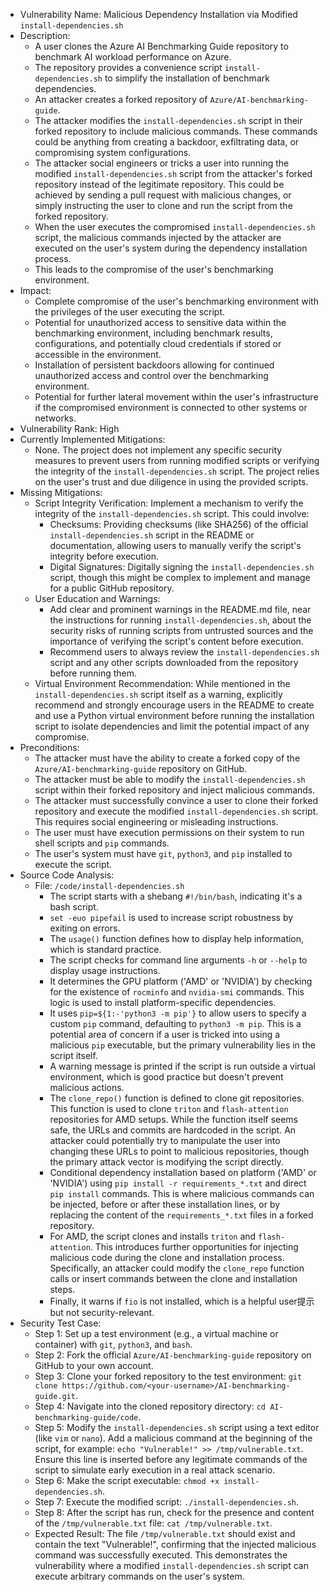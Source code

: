 - Vulnerability Name: Malicious Dependency Installation via Modified `install-dependencies.sh`
- Description:
    - A user clones the Azure AI Benchmarking Guide repository to benchmark AI workload performance on Azure.
    - The repository provides a convenience script `install-dependencies.sh` to simplify the installation of benchmark dependencies.
    - An attacker creates a forked repository of `Azure/AI-benchmarking-guide`.
    - The attacker modifies the `install-dependencies.sh` script in their forked repository to include malicious commands. These commands could be anything from creating a backdoor, exfiltrating data, or compromising system configurations.
    - The attacker social engineers or tricks a user into running the modified `install-dependencies.sh` script from the attacker's forked repository instead of the legitimate repository. This could be achieved by sending a pull request with malicious changes, or simply instructing the user to clone and run the script from the forked repository.
    - When the user executes the compromised `install-dependencies.sh` script, the malicious commands injected by the attacker are executed on the user's system during the dependency installation process.
    - This leads to the compromise of the user's benchmarking environment.
- Impact:
    - Complete compromise of the user's benchmarking environment with the privileges of the user executing the script.
    - Potential for unauthorized access to sensitive data within the benchmarking environment, including benchmark results, configurations, and potentially cloud credentials if stored or accessible in the environment.
    - Installation of persistent backdoors allowing for continued unauthorized access and control over the benchmarking environment.
    - Potential for further lateral movement within the user's infrastructure if the compromised environment is connected to other systems or networks.
- Vulnerability Rank: High
- Currently Implemented Mitigations:
    - None. The project does not implement any specific security measures to prevent users from running modified scripts or verifying the integrity of the `install-dependencies.sh` script. The project relies on the user's trust and due diligence in using the provided scripts.
- Missing Mitigations:
    - Script Integrity Verification: Implement a mechanism to verify the integrity of the `install-dependencies.sh` script. This could involve:
        - Checksums: Providing checksums (like SHA256) of the official `install-dependencies.sh` script in the README or documentation, allowing users to manually verify the script's integrity before execution.
        - Digital Signatures: Digitally signing the `install-dependencies.sh` script, though this might be complex to implement and manage for a public GitHub repository.
    - User Education and Warnings:
        - Add clear and prominent warnings in the README.md file, near the instructions for running `install-dependencies.sh`, about the security risks of running scripts from untrusted sources and the importance of verifying the script's content before execution.
        - Recommend users to always review the `install-dependencies.sh` script and any other scripts downloaded from the repository before running them.
    - Virtual Environment Recommendation: While mentioned in the `install-dependencies.sh` script itself as a warning, explicitly recommend and strongly encourage users in the README to create and use a Python virtual environment before running the installation script to isolate dependencies and limit the potential impact of any compromise.
- Preconditions:
    - The attacker must have the ability to create a forked copy of the `Azure/AI-benchmarking-guide` repository on GitHub.
    - The attacker must be able to modify the `install-dependencies.sh` script within their forked repository and inject malicious commands.
    - The attacker must successfully convince a user to clone their forked repository and execute the modified `install-dependencies.sh` script. This requires social engineering or misleading instructions.
    - The user must have execution permissions on their system to run shell scripts and `pip` commands.
    - The user's system must have `git`, `python3`, and `pip` installed to execute the script.
- Source Code Analysis:
    - File: `/code/install-dependencies.sh`
        - The script starts with a shebang `#!/bin/bash`, indicating it's a bash script.
        - `set -euo pipefail` is used to increase script robustness by exiting on errors.
        - The `usage()` function defines how to display help information, which is standard practice.
        - The script checks for command line arguments `-h` or `--help` to display usage instructions.
        - It determines the GPU platform ('AMD' or 'NVIDIA') by checking for the existence of `rocminfo` and `nvidia-smi` commands. This logic is used to install platform-specific dependencies.
        - It uses `pip=${1:-'python3 -m pip'}` to allow users to specify a custom `pip` command, defaulting to `python3 -m pip`. This is a potential area of concern if a user is tricked into using a malicious `pip` executable, but the primary vulnerability lies in the script itself.
        - A warning message is printed if the script is run outside a virtual environment, which is good practice but doesn't prevent malicious actions.
        - The `clone_repo()` function is defined to clone git repositories. This function is used to clone `triton` and `flash-attention` repositories for AMD setups. While the function itself seems safe, the URLs and commits are hardcoded in the script. An attacker could potentially try to manipulate the user into changing these URLs to point to malicious repositories, though the primary attack vector is modifying the script directly.
        - Conditional dependency installation based on platform ('AMD' or 'NVIDIA') using `pip install -r requirements_*.txt` and direct `pip install` commands. This is where malicious commands can be injected, before or after these installation lines, or by replacing the content of the `requirements_*.txt` files in a forked repository.
        - For AMD, the script clones and installs `triton` and `flash-attention`. This introduces further opportunities for injecting malicious code during the clone and installation process. Specifically, an attacker could modify the `clone_repo` function calls or insert commands between the clone and installation steps.
        - Finally, it warns if `fio` is not installed, which is a helpful user提示 but not security-relevant.
- Security Test Case:
    - Step 1: Set up a test environment (e.g., a virtual machine or container) with `git`, `python3`, and `bash`.
    - Step 2: Fork the official `Azure/AI-benchmarking-guide` repository on GitHub to your own account.
    - Step 3: Clone your forked repository to the test environment: `git clone https://github.com/<your-username>/AI-benchmarking-guide.git`.
    - Step 4: Navigate into the cloned repository directory: `cd AI-benchmarking-guide/code`.
    - Step 5: Modify the `install-dependencies.sh` script using a text editor (like `vim` or `nano`). Add a malicious command at the beginning of the script, for example: `echo "Vulnerable!" >> /tmp/vulnerable.txt`. Ensure this line is inserted before any legitimate commands of the script to simulate early execution in a real attack scenario.
    - Step 6: Make the script executable: `chmod +x install-dependencies.sh`.
    - Step 7: Execute the modified script: `./install-dependencies.sh`.
    - Step 8: After the script has run, check for the presence and content of the `/tmp/vulnerable.txt` file: `cat /tmp/vulnerable.txt`.
    - Expected Result: The file `/tmp/vulnerable.txt` should exist and contain the text "Vulnerable!", confirming that the injected malicious command was successfully executed. This demonstrates the vulnerability where a modified `install-dependencies.sh` script can execute arbitrary commands on the user's system.